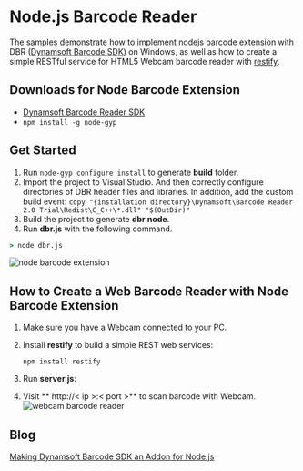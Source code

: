 Node.js Barcode Reader
=======================================================================

The samples demonstrate how to implement nodejs barcode extension with DBR ([Dynamsoft Barcode SDK][1]) on Windows, as well as how to create a simple RESTful service for HTML5 Webcam barcode reader with [restify][2].

Downloads for Node Barcode Extension
-----------------------
* [Dynamsoft Barcode Reader SDK][3]
* ```npm install -g node-gyp```

Get Started
-----------
1. Run ```node-gyp configure install``` to generate **build** folder.
2. Import the project to Visual Studio. And then correctly configure directories of DBR header files and libraries. In addition, add the custom build event: ```copy "{installation directory}\Dynamsoft\Barcode Reader 2.0 Trial\Redist\C_C++\*.dll" "$(OutDir)"```
3. Build the project to generate **dbr.node**.
4. Run **dbr.js** with the following command.
```cmd
> node dbr.js
```
![node barcode extension](http://www.codepool.biz/wp-content/uploads/2015/05/node_barcode.png)

How to Create a Web Barcode Reader with Node Barcode Extension
---------------------------------------------------------------
1. Make sure you have a Webcam connected to your PC.
2. Install **restify** to build a simple REST web services:

    ```
    npm install restify
    ```
3. Run **server.js**:
4. Visit ** http://< ip >:< port >** to scan barcode with Webcam.
![webcam barcode reader](http://www.codepool.biz/wp-content/uploads/2015/12/node_dbr.png)

Blog
-----
[Making Dynamsoft Barcode SDK an Addon for Node.js][4]

[1]:http://www.dynamsoft.com/Products/Dynamic-Barcode-Reader.aspx
[2]:http://restify.com/
[3]:http://www.dynamsoft.com/Downloads/Dynamic-Barcode-Reader-Download.aspx
[4]:http://www.codepool.biz/making-barcode-addon-for-nodejs.html
